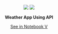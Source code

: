<p align='center'><img src='https://raw.githubusercontent.com/DistroTEAM/Weather-App/master/PNG/h.png'> <img src='https://raw.githubusercontent.com/DistroTEAM/Weather-App/master/PNG/s.png'></p>

<p align='center'><b>Weather App Using API</b></p>




<p align='center'><a href='https://github.com/DistroTEAM/Weather-App/blob/master/cli/Weather%20APP.ipynb'>See in Notebook V</a></p>
